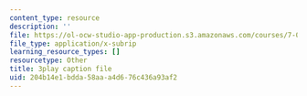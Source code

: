 ```yaml
---
content_type: resource
description: ''
file: https://ol-ocw-studio-app-production.s3.amazonaws.com/courses/7-01sc-fundamentals-of-biology-fall-2011/204b14e1bdda58aaa4d676c436a93af2_pJDHi91yAaE.vtt
file_type: application/x-subrip
learning_resource_types: []
resourcetype: Other
title: 3play caption file
uid: 204b14e1-bdda-58aa-a4d6-76c436a93af2
---
```

